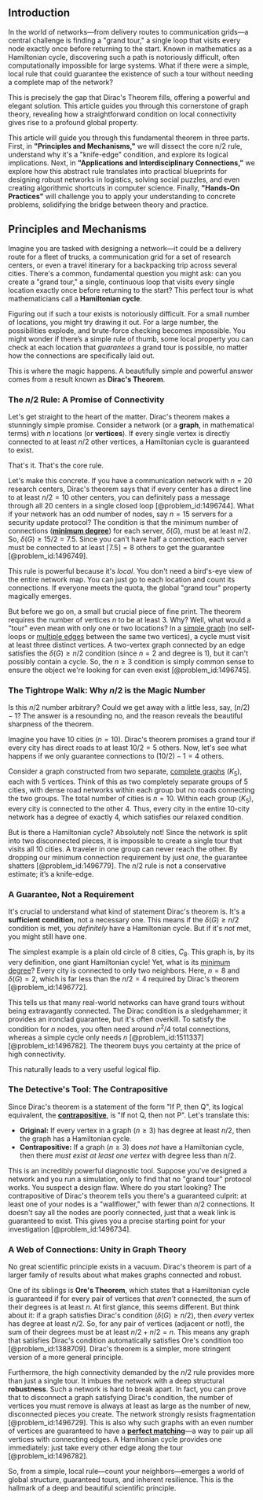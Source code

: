 ## Introduction
In the world of networks—from delivery routes to communication grids—a central challenge is finding a "grand tour," a single loop that visits every node exactly once before returning to the start. Known in mathematics as a Hamiltonian cycle, discovering such a path is notoriously difficult, often computationally impossible for large systems. What if there were a simple, local rule that could guarantee the existence of such a tour without needing a complete map of the network?

This is precisely the gap that Dirac's Theorem fills, offering a powerful and elegant solution. This article guides you through this cornerstone of graph theory, revealing how a straightforward condition on local connectivity gives rise to a profound global property.

This article will guide you through this fundamental theorem in three parts. First, in **"Principles and Mechanisms,"** we will dissect the core n/2 rule, understand why it's a "knife-edge" condition, and explore its logical implications. Next, in **"Applications and Interdisciplinary Connections,"** we explore how this abstract rule translates into practical blueprints for designing robust networks in logistics, solving social puzzles, and even creating algorithmic shortcuts in computer science. Finally, **"Hands-On Practices"** will challenge you to apply your understanding to concrete problems, solidifying the bridge between theory and practice.

## Principles and Mechanisms

Imagine you are tasked with designing a network—it could be a delivery route for a fleet of trucks, a communication grid for a set of research centers, or even a travel itinerary for a backpacking trip across several cities. There's a common, fundamental question you might ask: can you create a "grand tour," a single, continuous loop that visits every single location exactly once before returning to the start? This perfect tour is what mathematicians call a **Hamiltonian cycle**.

Figuring out if such a tour exists is notoriously difficult. For a small number of locations, you might try drawing it out. For a large number, the possibilities explode, and brute-force checking becomes impossible. You might wonder if there’s a simple rule of thumb, some local property you can check at each location that *guarantees* a grand tour is possible, no matter how the connections are specifically laid out.

This is where the magic happens. A beautifully simple and powerful answer comes from a result known as **Dirac's Theorem**.

### The $n/2$ Rule: A Promise of Connectivity

Let's get straight to the heart of the matter. Dirac's theorem makes a stunningly simple promise. Consider a network (or a **graph**, in mathematical terms) with $n$ locations (or **vertices**). If every single vertex is directly connected to at least $n/2$ other vertices, a Hamiltonian cycle is guaranteed to exist.

That's it. That's the core rule.

Let's make this concrete. If you have a communication network with $n=20$ research centers, Dirac's theorem says that if every center has a direct line to at least $n/2 = 10$ other centers, you can definitely pass a message through all 20 centers in a single closed loop [@problem_id:1496744]. What if your network has an odd number of nodes, say $n=15$ servers for a security update protocol? The condition is that the minimum number of connections (**[minimum degree](@article_id:273063)**) for each server, $\delta(G)$, must be at least $n/2$. So, $\delta(G) \ge 15/2 = 7.5$. Since you can't have half a connection, each server must be connected to at least $\lceil 7.5 \rceil = 8$ others to get the guarantee [@problem_id:1496749].

This rule is powerful because it's *local*. You don't need a bird's-eye view of the entire network map. You can just go to each location and count its connections. If everyone meets the quota, the global "grand tour" property magically emerges.

But before we go on, a small but crucial piece of fine print. The theorem requires the number of vertices $n$ to be at least 3. Why? Well, what would a "tour" even mean with only one or two locations? In a [simple graph](@article_id:274782) (no self-loops or [multiple edges](@article_id:273426) between the same two vertices), a cycle must visit at least three distinct vertices. A two-vertex graph connected by an edge satisfies the $\delta(G) \ge n/2$ condition (since $n=2$ and degree is 1), but it can't possibly contain a cycle. So, the $n \ge 3$ condition is simply common sense to ensure the object we're looking for can even exist [@problem_id:1496745].

### The Tightrope Walk: Why $n/2$ is the Magic Number

Is this $n/2$ number arbitrary? Could we get away with a little less, say, $(n/2) - 1$? The answer is a resounding no, and the reason reveals the beautiful sharpness of the theorem.

Imagine you have 10 cities ($n=10$). Dirac's theorem promises a grand tour if every city has direct roads to at least $10/2 = 5$ others. Now, let's see what happens if we only guarantee connections to $(10/2) - 1 = 4$ others.

Consider a graph constructed from two separate, [complete graphs](@article_id:265989) ($K_5$), each with 5 vertices. Think of this as two completely separate groups of 5 cities, with dense road networks within each group but no roads connecting the two groups. The total number of cities is $n=10$. Within each group ($K_5$), every city is connected to the other 4. Thus, every city in the entire 10-city network has a degree of exactly 4, which satisfies our relaxed condition.

But is there a Hamiltonian cycle? Absolutely not! Since the network is split into two disconnected pieces, it is impossible to create a single tour that visits all 10 cities. A traveler in one group can never reach the other. By dropping our minimum connection requirement by just *one*, the guarantee shatters [@problem_id:1496779]. The $n/2$ rule is not a conservative estimate; it’s a knife-edge.

### A Guarantee, Not a Requirement

It's crucial to understand what kind of statement Dirac's theorem is. It's a **sufficient condition**, not a necessary one. This means if the $\delta(G) \ge n/2$ condition is met, you *definitely* have a Hamiltonian cycle. But if it's *not* met, you might still have one.

The simplest example is a plain old circle of 8 cities, $C_8$. This graph is, by its very definition, one giant Hamiltonian cycle! Yet, what is its [minimum degree](@article_id:273063)? Every city is connected to only two neighbors. Here, $n=8$ and $\delta(G)=2$, which is far less than the $n/2 = 4$ required by Dirac's theorem [@problem_id:1496772].

This tells us that many real-world networks can have grand tours without being extravagantly connected. The Dirac condition is a sledgehammer; it provides an ironclad guarantee, but it's often overkill. To satisfy the condition for $n$ nodes, you often need around $n^2/4$ total connections, whereas a simple cycle only needs $n$ [@problem_id:1511337] [@problem_id:1496782]. The theorem buys you certainty at the price of high connectivity.

This naturally leads to a very useful logical flip.

### The Detective's Tool: The Contrapositive

Since Dirac's theorem is a statement of the form "If P, then Q", its logical equivalent, the **[contrapositive](@article_id:264838)**, is "If not Q, then not P". Let's translate this:

*   **Original:** If every vertex in a graph ($n \ge 3$) has degree at least $n/2$, then the graph has a Hamiltonian cycle.
*   **Contrapositive:** If a graph ($n \ge 3$) does *not* have a Hamiltonian cycle, then there *must exist at least one vertex* with degree less than $n/2$.

This is an incredibly powerful diagnostic tool. Suppose you've designed a network and you run a simulation, only to find that no "grand tour" protocol works. You suspect a design flaw. Where do you start looking? The contrapositive of Dirac's theorem tells you there's a guaranteed culprit: at least one of your nodes is a "wallflower," with fewer than $n/2$ connections. It doesn't say all the nodes are poorly connected, just that a weak link is guaranteed to exist. This gives you a precise starting point for your investigation [@problem_id:1496734].

### A Web of Connections: Unity in Graph Theory

No great scientific principle exists in a vacuum. Dirac's theorem is part of a larger family of results about what makes graphs connected and robust.

One of its siblings is **Ore's Theorem**, which states that a Hamiltonian cycle is guaranteed if for every pair of vertices that *aren't* connected, the sum of their degrees is at least $n$. At first glance, this seems different. But think about it: if a graph satisfies Dirac's condition ($\delta(G) \ge n/2$), then *every* vertex has degree at least $n/2$. So, for any pair of vertices (adjacent or not!), the sum of their degrees must be at least $n/2 + n/2 = n$. This means any graph that satisfies Dirac's condition automatically satisfies Ore's condition too [@problem_id:1388709]. Dirac's theorem is a simpler, more stringent version of a more general principle.

Furthermore, the high connectivity demanded by the $n/2$ rule provides more than just a single tour. It imbues the network with a deep structural **robustness**. Such a network is hard to break apart. In fact, you can prove that to disconnect a graph satisfying Dirac's condition, the number of vertices you must remove is always at least as large as the number of new, disconnected pieces you create. The network strongly resists fragmentation [@problem_id:1496729]. This is also why such graphs with an even number of vertices are guaranteed to have a **[perfect matching](@article_id:273422)**—a way to pair up all vertices with connecting edges. A Hamiltonian cycle provides one immediately: just take every other edge along the tour [@problem_id:1496782].

So, from a simple, local rule—count your neighbors—emerges a world of global structure, guaranteed tours, and inherent resilience. This is the hallmark of a deep and beautiful scientific principle.